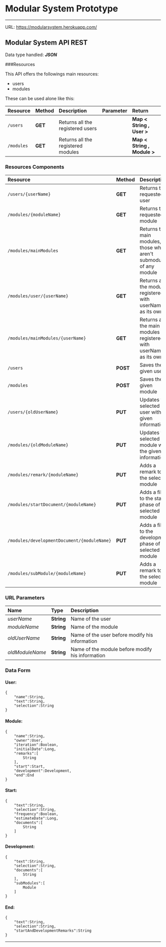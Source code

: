 # Modular System Prototype

______

URL: https://modularsystem.herokuapp.com/

## Modular System API REST

Data type handled: ***JSON***

###Resources

This API offers the followings main resources:

- users
- modules

These can be used alone like this:

| Resource | Method | Description | Parameter | Return |
| :------ | :----- | :---------- | :-------- | :------ |
| `/users` | **GET** | Returns all the registered users | | **Map < String , User >** |
| `/modules` | **GET** | Returns all the registered modules | | **Map < String , Module >** |

### Resources Components

| Resource | Method | Description | Parameter | Return |
| :------ | :----- | :---------- | :-------- | :------ |
| `/users/{userName}` | **GET** | Returns the requested user | | **User** |
| `/modules/{moduleName}` | **GET** | Returns the requested module | | **Module** |
| `/modules/mainModules` | **GET** | Returns the main modules, those which aren't submodules of any module | | **Map < String , Module >** |
| `/modules/user/{userName}` | **GET** | Returns all the modules registered with userName as its owner | | **Map < String , Module >** |
| `/modules/mainModules/{userName}` | **GET** | Returns all the main modules registered with userName as its owner | | **Map < String , Module >** |
| `/users` | **POST** | Saves the given user | **User** | |
| `/modules` | **POST** | Saves the given module | **Module** | |
| `/users/{oldUserName}` | **PUT** | Updates the selected user with the given information | **User** | |
| `/modules/{oldModuleName}` | **PUT** | Updates the selected module with the given information | **Module** | |
| `/modules/remark/{moduleName}` | **PUT** | Adds a remark to the selected module | **String** | |
| `/modules/startDocument/{moduleName}` | **PUT** | Adds a file to the start phase of the selected module | **File** | |
| `/modules/developmentDocument/{moduleName}` | **PUT** | Adds a file to the development phase of the selected module | **File** | |
| `/modules/subModule/{moduleName}` | **PUT** | Adds a remark to the selected module | **Module** | |

### URL Parameters

| Name | Type | Description |
| :----- | :--- | :---------- |
| *userName* | **String**| Name of the user |
| *moduleName* | **String**| Name of the module |
| *oldUserName* | **String**| Name of the user before modify his information |
| *oldModuleName* | **String**| Name of the module before modify his information |

### Data Form

#### User:

    {
        "name":String,
        "text":String,
        "selection":String
    }

#### Module:

    {
        "name":String,
        "owner":User,
        "iteration":Boolean,
        "initialDate":Long,
        "remarks":[
            String
        ],
        "start":Start,
        "development":Development,
        "end":End
    }

#### Start:

    {
        "text":String,
        "selection":String,
        "frequency":Boolean,
        "estimateDate":Long,
        "documents":[
            String
        ]
    }

#### Development:

    {
        "text":String,
        "selection":String,
        "documents":[
            String
        ],
        "subModules":[
            Module
        ]
    }

#### End:

    {
        "text":String,
        "selection":String,
        "startAndDevelopmentRemarks":String
    }

_________
